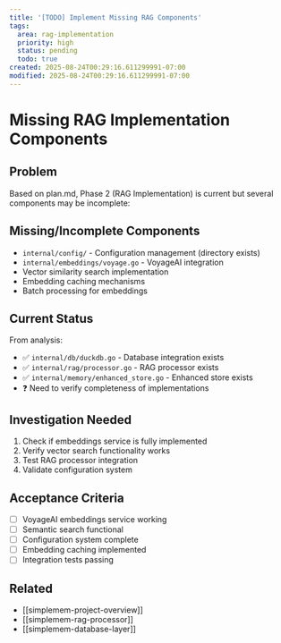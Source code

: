 ```yaml
---
title: '[TODO] Implement Missing RAG Components'
tags:
  area: rag-implementation
  priority: high
  status: pending
  todo: true
created: 2025-08-24T00:29:16.611299991-07:00
modified: 2025-08-24T00:29:16.611299991-07:00
---
```


# Missing RAG Implementation Components

## Problem
Based on plan.md, Phase 2 (RAG Implementation) is current but several components may be incomplete:

## Missing/Incomplete Components
- `internal/config/` - Configuration management (directory exists)
- `internal/embeddings/voyage.go` - VoyageAI integration 
- Vector similarity search implementation
- Embedding caching mechanisms
- Batch processing for embeddings

## Current Status
From analysis:
- ✅ `internal/db/duckdb.go` - Database integration exists
- ✅ `internal/rag/processor.go` - RAG processor exists  
- ✅ `internal/memory/enhanced_store.go` - Enhanced store exists
- ❓ Need to verify completeness of implementations

## Investigation Needed
1. Check if embeddings service is fully implemented
2. Verify vector search functionality works
3. Test RAG processor integration
4. Validate configuration system

## Acceptance Criteria  
- [ ] VoyageAI embeddings service working
- [ ] Semantic search functional
- [ ] Configuration system complete
- [ ] Embedding caching implemented
- [ ] Integration tests passing

## Related
- [[simplemem-project-overview]]
- [[simplemem-rag-processor]]
- [[simplemem-database-layer]]